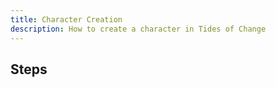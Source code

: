 ```yaml
---
title: Character Creation
description: How to create a character in Tides of Change
---
```


## Steps